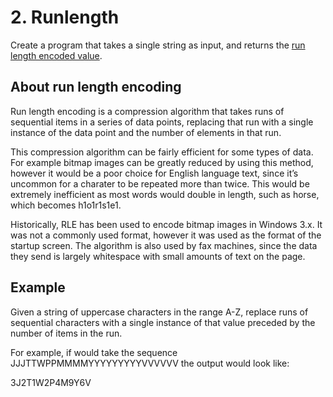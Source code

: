 # 2. Runlength

Create a program that takes a single string as input, and returns the [run length encoded value](https://en.wikipedia.org/wiki/Run-length_encoding).

## About run length encoding

Run length encoding is a compression algorithm that takes runs of sequential items in a series of data points, replacing that run with a single instance of the data point and the number of elements in that run.

This compression algorithm can be fairly efficient for some types of data. For example bitmap images can be greatly reduced by using this method, however it would be a poor choice for English language text, since it’s uncommon for a charater to be repeated more than twice. This would be extremely inefficient as most words would double in length, such as horse, which becomes h1o1r1s1e1.

Historically, RLE has been used to encode bitmap images in Windows 3.x. It was not a commonly used format, however it was used as the format of the startup screen. The algorithm is also used by fax machines, since the data they send is largely whitespace with small amounts of text on the page.

## Example

Given a string of uppercase characters in the range A-Z, replace runs of sequential characters with a single instance of that value preceded by the number of items in the run.

For example, if would take the sequence JJJTTWPPMMMMYYYYYYYYYVVVVVV the output would look like:

3J2T1W2P4M9Y6V


